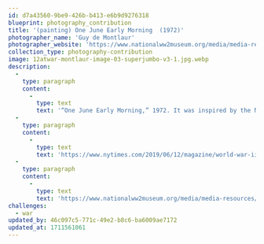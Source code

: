 ```yaml
---
id: d7a43560-9be9-426b-b413-e6b9d9276318
blueprint: photography_contribution
title: '(painting) One June Early Morning  (1972)'
photographer_name: 'Guy de Montlaur'
photographer_website: 'https://www.nationalww2museum.org/media/media-resources/75th-anniversary-d-day-media-resources/memory-what-i-cannot-say-media'
collection_type: photography-contribution
image: 12atwar-montlaur-image-03-superjumbo-v3-1.jpg.webp
description:
  -
    type: paragraph
    content:
      -
        type: text
        text: '“One June Early Morning,” 1972. It was inspired by the Normandy invasion, on June 6, 1944. Credit...The National WWII Museum/Estate of Guy de Montlaur'
  -
    type: paragraph
    content:
      -
        type: text
        text: 'https://www.nytimes.com/2019/06/12/magazine/world-war-ii-d-day-artist.html?'
  -
    type: paragraph
    content:
      -
        type: text
        text: 'https://www.nationalww2museum.org/media/media-resources/75th-anniversary-d-day-media-resources/memory-what-i-cannot-say-media'
challenges:
  - war
updated_by: 46c097c5-771c-49e2-b8c6-ba6009ae7172
updated_at: 1711561061
---
```

